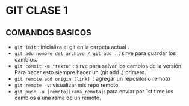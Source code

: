 # GIT CLASE 1
## COMANDOS BASICOS
- ````git init```` : inicializa el git en la carpeta actual .
- ````git add nombre del archivo / git add .```` : sirve para guardar los cambios.
- ````git coMmit -m "texto"```` : sirve para salvar los cambios de la versión. Para hacer esto siempre hacer un (git add .) primero.
- ````git remote add origin [link] ````: agregar un repositorio remoto 
- ````git remote -v````: visualizar mis repo remoto 
- ````git push -u [remoto][rama_remota]````: para enviar por 1st time los cambios a una rama de un remoto.